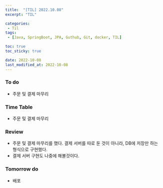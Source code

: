 ```yaml
---
title:  "[TIL] 2022.10.08"
excerpt: "TIL"

categories:
 - Til
tags:
 - [Java, SpringBoot, JPA, Guthub, Git, docker, TIL]

toc: true
toc_sticky: true

date: 2022-10-08
last_modified_at: 2022-10-08
---
```


### To do
- 주문 및 결제 마무리

### Time Table
- 주문 및 결제 마무리

### Review
- 주문 및 결제 마무리를 했다. 결제 서버를 따로 둔 것이 아니라, DB에 저장만 하는 형식으로 구현했다.<br>
- 결제 서버 구현도 나중에 해볼것이다. 

### Tomorrow do
- 배포